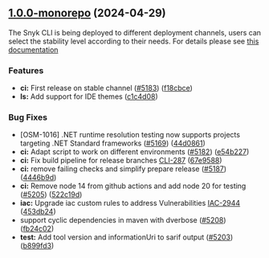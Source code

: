 ## [1.0.0-monorepo](https://github.com/snyk/snyk/compare/v1.1290.0...v1.0.0-monorepo) (2024-04-29)

The Snyk CLI is being deployed to different deployment channels, users can select the stability level according to their needs. For details please see [this documentation](https://docs.snyk.io/snyk-cli/releases-and-channels-for-the-snyk-cli)

### Features

- **ci:** First release on stable channel ([#5183](https://github.com/snyk/snyk/issues/5183)) ([f18cbce](https://github.com/snyk/snyk/commit/f18cbcec7466b4ea1de9632fa2cef1aa68ff5f4b))
- **ls:** Add support for IDE themes ([c1c4d08](https://github.com/snyk/snyk/commit/c1c4d0805252ee96c7e081edd6b4e42a23cee3b8))

### Bug Fixes

- [OSM-1016] .NET runtime resolution testing now supports projects targeting .NET Standard frameworks ([#5169](https://github.com/snyk/snyk/issues/5169)) ([44d0861](https://github.com/snyk/snyk/commit/44d0861e41de81f847c6b57c74a67c5fc816e9df))
- **ci:** Adapt script to work on different environments ([#5182](https://github.com/snyk/snyk/issues/5182)) ([e54b227](https://github.com/snyk/snyk/commit/e54b227a4a05de78d3a210f099da93693f77fdc4))
- **ci:** Fix build pipeline for release branches [CLI-287](<[#5195](https://github.com/snyk/snyk/issues/5195)>) ([67e9588](https://github.com/snyk/snyk/commit/67e9588ae29bf7f756089aa1250b253de4b45bc6))
- **ci:** remove failing checks and simplify prepare release ([#5187](https://github.com/snyk/snyk/issues/5187)) ([4446b9d](https://github.com/snyk/snyk/commit/4446b9d16ce88637b009cf9026a87f2525e67ebf))
- **ci:** Remove node 14 from github actions and add node 20 for testing ([#5205](https://github.com/snyk/snyk/issues/5205)) ([522c19d](https://github.com/snyk/snyk/commit/522c19dc367230c8815f85185cd6224869f406cb))
- **iac:** Upgrade iac custom rules to address Vulnerabilities [IAC-2944](<[#5191](https://github.com/snyk/snyk/issues/5191)>) ([453db24](https://github.com/snyk/snyk/commit/453db24fb3fa8e58e4a69920ba18045ecbd650a2))
- support cyclic dependencies in maven with dverbose ([#5208](https://github.com/snyk/snyk/issues/5208)) ([fb24c02](https://github.com/snyk/snyk/commit/fb24c024a8bee69ae59acf79adfac7866255b2b7))
- **test:** Add tool version and informationUri to sarif output ([#5203](https://github.com/snyk/snyk/issues/5203)) ([b899fd3](https://github.com/snyk/snyk/commit/b899fd3af211e8b95656a08b9b0ecefc086ef5d5))
